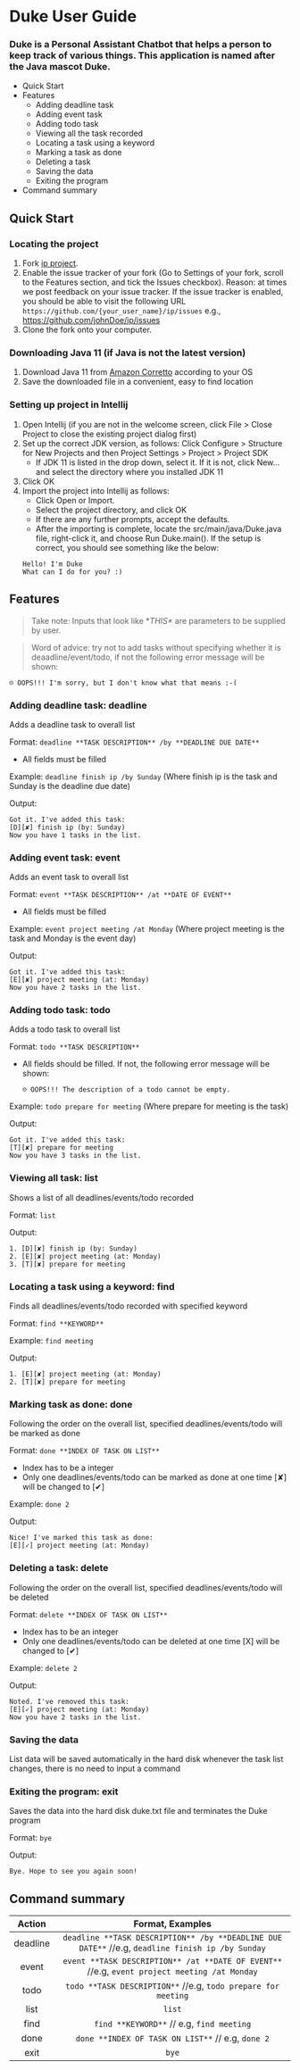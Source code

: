 # Duke User Guide

### Duke is a Personal Assistant Chatbot that helps a person to keep track of various things. This application is named after the Java mascot Duke.

* Quick Start
* Features 
   - Adding deadline task
   - Adding event task
   - Adding todo task
   - Viewing all the task recorded
   - Locating a task using a keyword
   - Marking a task as done
   - Deleting a task
   - Saving the data
   - Exiting the program
* Command summary




## Quick Start
### Locating the project
1) Fork [ip project](https://github.com/nus-cs2113-AY2021S1/ip).
2) Enable the issue tracker of your fork (Go to Settings of your fork, scroll to the Features section, and tick the Issues checkbox). Reason: at times we post feedback on your issue tracker.
If the issue tracker is enabled, you should be able to visit the following URL `https://github.com/{your_user_name}/ip/issues` e.g., https://github.com/johnDoe/ip/issues
3) Clone the fork onto your computer.




### Downloading Java 11 (if Java is not the latest version)
1) Download Java 11 from [Amazon Corretto](https://docs.aws.amazon.com/corretto/latest/corretto-11-ug/downloads-list.html) according to your OS
2) Save the downloaded file in a convenient, easy to find location



### Setting up project in Intellij
1) Open Intellij (if you are not in the welcome screen, click File > Close Project to close the existing project dialog first)
2) Set up the correct JDK version, as follows: Click Configure > Structure for New Projects and then Project Settings > Project > Project SDK
   - If JDK 11 is listed in the drop down, select it. If it is not, click New... and select the directory where you installed JDK 11
3) Click OK
4) Import the project into Intellij as follows:
   - Click Open or Import.	
   - Select the project directory, and click OK
   - If there are any further prompts, accept the defaults.
   - After the importing is complete, locate the src/main/java/Duke.java file, right-click it, and choose Run Duke.main(). If the setup is correct, you should see something like the below:
   ```
   Hello! I'm Duke
   What can I do for you? :)
   ```




## Features
> Take note: Inputs that look like \**THIS\** are parameters to be supplied by user.

> Word of advice: try not to add tasks without specifying whether it is deaadline/event/todo, if not the following error message will be shown:
```
☹ OOPS!!! I'm sorry, but I don't know what that means :-(
```



### Adding deadline task: deadline

Adds a deadline task to overall list

Format: `deadline **TASK DESCRIPTION** /by **DEADLINE DUE DATE**`
* All fields must be filled

Example: `deadline finish ip /by Sunday` (Where finish ip is the task and Sunday is the deadline due date)

Output:
```
Got it. I've added this task:
[D][✘] finish ip (by: Sunday)
Now you have 1 tasks in the list.
```




### Adding event task: event 

Adds an event task to overall list

Format: `event **TASK DESCRIPTION** /at **DATE OF EVENT**`
* All fields must be filled

Example: `event project meeting /at Monday` (Where project meeting is the task and Monday is the event day)

Output:
```
Got it. I've added this task:
[E][✘] project meeting (at: Monday)
Now you have 2 tasks in the list.
```



### Adding todo task: todo

Adds a todo task to overall list

Format: `todo **TASK DESCRIPTION**`
* All fields should be filled. If not, the following error message will be shown:
   ```
   ☹ OOPS!!! The description of a todo cannot be empty.
   ```

Example: `todo prepare for meeting` (Where prepare for meeting is the task)

Output:
```
Got it. I've added this task:
[T][✘] prepare for meeting
Now you have 3 tasks in the list.
```




### Viewing all task: list

Shows a list of all deadlines/events/todo recorded

Format: `list`

Output:
```
1. [D][✘] finish ip (by: Sunday)
2. [E][✘] project meeting (at: Monday)
3. [T][✘] prepare for meeting
```



### Locating a task using a keyword: find

Finds all deadlines/events/todo recorded with specified keyword 

Format: `find **KEYWORD**`

Example: `find meeting`

Output:
```
1. [E][✘] project meeting (at: Monday)
2. [T][✘] prepare for meeting
```




### Marking task as done: done

Following the order on the overall list, specified deadlines/events/todo will be marked as done

Format: `done **INDEX OF TASK ON LIST**`
* Index has to be a integer
* Only one deadlines/events/todo can be marked as done at one time
[✘] will be changed to [✔]

Example: `done 2`

Output:
```
Nice! I've marked this task as done:
[E][✓] project meeting (at: Monday)
```




### Deleting a task: delete

Following the order on the overall list, specified deadlines/events/todo will be deleted

Format: `delete **INDEX OF TASK ON LIST**`
* Index has to be an integer
* Only one deadlines/events/todo can be deleted at one time
[X] will be changed to [✔]

Example: `delete 2`

Output:
```
Noted. I've removed this task:
[E][✓] project meeting (at: Monday)
Now you have 2 tasks in the list.
```




### Saving the data

List data will be saved automatically in the hard disk whenever the task list changes, there is no need to input a command




### Exiting the program: exit

Saves the data into the hard disk duke.txt file and terminates the Duke program

Format: `bye`

Output:
```
Bye. Hope to see you again soon!
```



## Command summary

|    Action    |      Format, Examples     |
|:---:|:---:|
|       deadline   |    `deadline **TASK DESCRIPTION** /by **DEADLINE DUE DATE**`    //e.g, `deadline finish ip /by Sunday`               |
|       event        |         `event **TASK DESCRIPTION** /at **DATE OF EVENT**` //e.g, `event project meeting /at Monday`             |
|todo|        `todo **TASK DESCRIPTION**`  //e.g, `todo prepare for meeting`        |
|          list             |            `list`            |
|           find         |  `find **KEYWORD**` // e.g, `find meeting`                   |
|           done                |       `done **INDEX OF TASK ON LIST**` // e.g, `done 2`         |
|             exit             |                 `bye`          |

